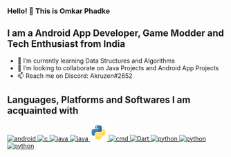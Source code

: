 ### Hello! 👋 This is Omkar Phadke

## I am a Android App Developer, Game Modder and Tech Enthusiast from India

- 🌱 I’m currently learning Data Structures and Algorithms
- 👯 I’m looking to collaborate on Java Projects and Android App Projects
- 📫 Reach me on Discord: Akruzen#2652

## Languages, Platforms and Softwares I am acquainted with

<p align="left"> <a href="https://www.android.com/intl/en_in/" target="_blank"> <img src="https://pbs.twimg.com/profile_images/1164525925242986497/N5_DCXYQ_400x400.jpg" alt="android" width="40" height="40"/> </a><a href="https://www.java.com/en/" target="_blank"> <img src="https://www.gcreddy.com/wp-content/uploads/2021/05/Java-Programming-Language.png" alt="c" width="80" height="40"/> </a><a href="https://www.cprogramming.com/" target="_blank"> <img src="https://www.britefish.net/wp-content/uploads/2019/07/logo-c-1.png" alt="java" width="40" height="40"/> </a><a href="https://flutter.dev/" target="_blank"> <img src="https://play-lh.googleusercontent.com/1Ay7ilKxlWzULndGyg6i_QVvjcxFZHVUcLSwVKWP2xCr6JzQXwrBqjgTvJuljItCMR8=w240-h480-rw" alt="java" width="40" height="40"/> </a><a href="https://www.python.org" target="_blank"> <img src="https://raw.githubusercontent.com/devicons/devicon/master/icons/python/python-original.svg" alt="python" width="40" height="40"/> </a><a href="https://docs.microsoft.com/en-us/windows-server/administration/windows-commands/windows-commands" target="_blank"> <img src="https://files.softicons.com/download/system-icons/windows-8-metro-icons-by-dakirby309/png/512x512/Applications/Command%20Prompt.png" alt="cmd" width="40" height="40"/> </a><a href="https://dart.dev/" target="_blank"> <img src="https://dart.dev/assets/shared/dart-logo-for-shares.png?2" alt="Dart" width="80" height="40"/> </a><a href="https://www.arduino.cc/en/software" target="_blank"> <img src="https://content.arduino.cc/assets/arduino_logo_1200x630-01.png" alt="python" width="25" height="40"/> </a><a href="https://www.image-line.com/" target="_blank"> <img src="https://www.freeiconspng.com/thumbs/fl-studio-icon/fruity-loops-studio-icon-32.jpg" alt="python" width="25" height="40"/> </a><a href="https://www.audacityteam.org/" target="_blank"> <img src="https://www.audacityteam.org/wp-content/themes/wp_audacity/img/logo.png" alt="python" width="25" height="40"/> </a>

<!--
**Akruzen/Akruzen** is a ✨ _special_ ✨ repository because its `README.md` (this file) appears on your GitHub profile.

Here are some ideas to get you started:

- 🔭 I’m currently working on ...
- 🌱 I’m currently learning ...
- 👯 I’m looking to collaborate on ...
- 🤔 I’m looking for help with ...
- 💬 Ask me about ...
- 📫 How to reach me: ...
- 😄 Pronouns: ...
- ⚡ Fun fact: ...
-->
